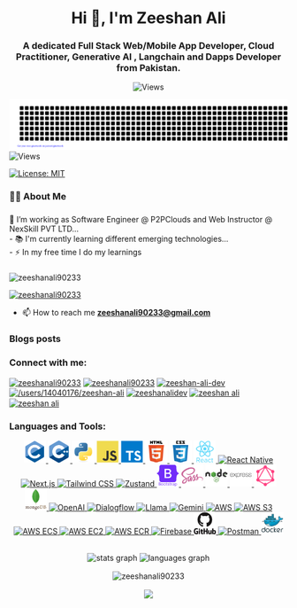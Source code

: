 <h1 align="center">Hi 👋, I'm Zeeshan Ali</h1>
<h3 align="center">A dedicated Full Stack Web/Mobile App Developer, Cloud Practitioner, Generative AI , Langchain and Dapps Developer from Pakistan.</h3>
<!-- Add Views badge -->
<p align="center">
  <img src="https://komarev.com/ghpvc/?username=zeeshanali90233" alt="Views">



</p>

  <img src="./gitartwork.svg" alt="Views">
  <img src="https://img.shields.io/badge/Joined-2020-blue?style=for-the-badge&logo=github" alt="Views">
  
[![License: MIT](https://img.shields.io/badge/License-MIT-yellow.svg)](https://opensource.org/licenses/MIT)

###

<h3 align="left">👩‍💻  About Me</h3>

###

<p align="left"> 🔭 I’m working as Software Engineer @ P2PClouds and Web Instructor @ NexSkill PVT LTD...<br>- 📚 I'm currently learning different emerging technologies...<br>- ⚡ In my free time I do my learnings</p>

###



<p align="left"><img src="https://github-profile-trophy.vercel.app/?username=zeeshanali90233&theme=alduin" alt="zeeshanali90233"></img> </p>

<p align="left"> <a href="https://twitter.com/zeeshanali90233" target="blank"><img src="https://img.shields.io/twitter/follow/zeeshanali90233?logo=twitter&style=for-the-badge" alt="zeeshanali90233" /></a> </p>

- 📫 How to reach me **zeeshanali90233@gmail.com**

### Blogs posts
<!-- BLOG-POST-LIST:START -->
<!-- BLOG-POST-LIST:END -->

<h3 align="left">Connect with me:</h3>
<p align="left">
<a href="https://dev.to/zeeshanali90233" target="blank"><img align="center" src="https://raw.githubusercontent.com/rahuldkjain/github-profile-readme-generator/master/src/images/icons/Social/devto.svg" alt="zeeshanali90233" height="30" width="40" /></a>
<a href="https://twitter.com/zeeshanali90233" target="blank"><img align="center" src="https://raw.githubusercontent.com/rahuldkjain/github-profile-readme-generator/master/src/images/icons/Social/twitter.svg" alt="zeeshanali90233" height="30" width="40" /></a>
<a href="https://linkedin.com/in/zeeshan-ali-dev" target="blank"><img align="center" src="https://raw.githubusercontent.com/rahuldkjain/github-profile-readme-generator/master/src/images/icons/Social/linked-in-alt.svg" alt="zeeshan-ali-dev" height="30" width="40" /></a>
<a href="https://stackoverflow.com/users/14040176/zeeshan-ali" target="blank"><img align="center" src="https://raw.githubusercontent.com/rahuldkjain/github-profile-readme-generator/master/src/images/icons/Social/stack-overflow.svg" alt="/users/14040176/zeeshan-ali" height="30" width="40" /></a>
<a href="https://codesandbox.com/zeeshanalidev" target="blank"><img align="center" src="https://raw.githubusercontent.com/rahuldkjain/github-profile-readme-generator/master/src/images/icons/Social/codesandbox.svg" alt="zeeshanalidev" height="30" width="40" /></a>
<a href="https://fb.com/zeeshan ali" target="blank"><img align="center" src="https://raw.githubusercontent.com/rahuldkjain/github-profile-readme-generator/master/src/images/icons/Social/facebook.svg" alt="zeeshan ali" height="30" width="40" /></a>
<a href="https://instagram.com/zeeshan ali" target="blank"><img align="center" src="https://raw.githubusercontent.com/rahuldkjain/github-profile-readme-generator/master/src/images/icons/Social/instagram.svg" alt="zeeshan ali" height="30" width="40" /></a>
</p>

<h3 align="left">Languages and Tools:</h3>
<p align="center">

  <!-- Programming Languages -->
  <a href="https://www.cprogramming.com/" target="_blank" rel="noreferrer">
    <img src="https://raw.githubusercontent.com/devicons/devicon/master/icons/c/c-original.svg" alt="C" width="40" height="40"/>
  </a>
  <a href="https://www.w3schools.com/cpp/" target="_blank" rel="noreferrer">
    <img src="https://raw.githubusercontent.com/devicons/devicon/master/icons/cplusplus/cplusplus-original.svg" alt="C++" width="40" height="40"/>
  </a>
  <a href="https://www.python.org" target="_blank" rel="noreferrer">
    <img src="https://raw.githubusercontent.com/devicons/devicon/master/icons/python/python-original.svg" alt="Python" width="40" height="40"/>
  </a>
  <a href="https://developer.mozilla.org/en-US/docs/Web/JavaScript" target="_blank" rel="noreferrer">
    <img src="https://raw.githubusercontent.com/devicons/devicon/master/icons/javascript/javascript-original.svg" alt="JavaScript" width="40" height="40"/>
  </a>
  <a href="https://www.typescriptlang.org/" target="_blank" rel="noreferrer">
    <img src="https://raw.githubusercontent.com/devicons/devicon/master/icons/typescript/typescript-original.svg" alt="TypeScript" width="40" height="40"/>
  </a>
  <a href="https://developer.mozilla.org/en-US/docs/Web/HTML" target="_blank" rel="noreferrer">
    <img src="https://raw.githubusercontent.com/devicons/devicon/master/icons/html5/html5-original-wordmark.svg" alt="HTML" width="40" height="40"/>
  </a>
  <a href="https://developer.mozilla.org/en-US/docs/Web/CSS" target="_blank" rel="noreferrer">
    <img src="https://raw.githubusercontent.com/devicons/devicon/master/icons/css3/css3-original-wordmark.svg" alt="CSS" width="40" height="40"/>
  </a>

  <!-- Frontend Technologies -->
  <a href="https://reactjs.org/" target="_blank" rel="noreferrer">
    <img src="https://raw.githubusercontent.com/devicons/devicon/master/icons/react/react-original-wordmark.svg" alt="React" width="40" height="40"/>
  </a>
  <a href="https://reactnative.dev/" target="_blank" rel="noreferrer">
    <img src="https://reactnative.dev/img/header_logo.svg" alt="React Native" width="40" height="40"/>
  </a>
  <a href="https://nextjs.org/" target="_blank" rel="noreferrer">
    <img src="https://cdn.worldvectorlogo.com/logos/nextjs-2.svg" alt="Next.js" width="40" height="40"/>
  </a>
  <a href="https://tailwindcss.com/" target="_blank" rel="noreferrer">
    <img src="https://www.vectorlogo.zone/logos/tailwindcss/tailwindcss-icon.svg" alt="Tailwind CSS" width="40" height="40"/>
  </a>
  <a href="https://zustand-demo.pmnd.rs/" target="_blank" rel="noreferrer">
    <img src="https://raw.githubusercontent.com/pmndrs/branding/1e9b5b62/zustand.svg" alt="Zustand" width="40" height="40"/>
  </a>
  <a href="https://getbootstrap.com" target="_blank" rel="noreferrer">
    <img src="https://raw.githubusercontent.com/devicons/devicon/master/icons/bootstrap/bootstrap-plain-wordmark.svg" alt="Bootstrap" width="40" height="40"/>
  </a>
  <a href="https://sass-lang.com" target="_blank" rel="noreferrer">
    <img src="https://raw.githubusercontent.com/devicons/devicon/master/icons/sass/sass-original.svg" alt="SASS" width="40" height="40"/>
  </a>

  <!-- Backend Technologies -->
  <a href="https://nodejs.org" target="_blank" rel="noreferrer">
    <img src="https://raw.githubusercontent.com/devicons/devicon/master/icons/nodejs/nodejs-original-wordmark.svg" alt="Node.js" width="40" height="40"/>
  </a>
  <a href="https://expressjs.com" target="_blank" rel="noreferrer">
    <img src="https://raw.githubusercontent.com/devicons/devicon/master/icons/express/express-original-wordmark.svg" alt="Express.js" width="40" height="40"/>
  </a>
  <a href="https://graphql.org/" target="_blank" rel="noreferrer">
    <img src="https://raw.githubusercontent.com/chandan-reddy-k/chandan-reddy-k/master/assets/graphql.png" alt="GraphQL" width="40" height="40"/>
  </a>
  <a href="https://www.mongodb.com/" target="_blank" rel="noreferrer">
    <img src="https://raw.githubusercontent.com/devicons/devicon/master/icons/mongodb/mongodb-original-wordmark.svg" alt="MongoDB" width="40" height="40"/>
  </a>

  <!-- AI & Databases -->
  <a href="https://openai.com/" target="_blank" rel="noreferrer">
    <img src="https://cdn.oaistatic.com/assets/favicon-32x32-p4ktpm1x.webp" alt="OpenAI" width="40" height="40"/>
  </a>
  <a href="https://dialogflow.cloud.google.com/" target="_blank" rel="noreferrer">
    <img src="https://static.dialogflow.com/common/favicon.png" alt="Dialogflow" width="40" height="40"/>
  </a>
  <a href="https://llama.ai/" target="_blank" rel="noreferrer">
    <img src="https://static.xx.fbcdn.net/rsrc.php/y5/r/m4nf26cLQxS.ico" alt="Llama" width="40" height="40"/>
  </a>
  <a href="https://gemini.cloud.google.com/" target="_blank" rel="noreferrer">
    <img src="https://www.gstatic.com/lamda/images/gemini_favicon_f069958c85030456e93de685481c559f160ea06b.png" alt="Gemini" width="40" height="40"/>
  </a>

 
  <!-- AWS -->
  <a href="https://aws.amazon.com/" target="_blank" rel="noreferrer">
    <img src="https://a0.awsstatic.com/libra-css/images/logos/aws_logo_smile_1200x630.png" alt="AWS" width="40" height="40"/>
  </a>

  <!-- AWS S3 -->
  <a href="https://aws.amazon.com/s3/" target="_blank" rel="noreferrer">
    <img src="https://d1.awsstatic.com/diagrams/product-page-diagrams/Product-Page-Diagram_Amazon-Simple-Storage-Service.png" alt="AWS S3" width="40" height="40"/>
  </a>

  <!-- AWS ECS -->
  <a href="https://aws.amazon.com/ecs/" target="_blank" rel="noreferrer">
    <img src="https://d1.awsstatic.com/diagrams/product-page-diagrams/Product-Page-Diagram_Amazon-Elastic-Container-Service.png" alt="AWS ECS" width="40" height="40"/>
  </a>

  <!-- AWS EC2 -->
  <a href="https://aws.amazon.com/ec2/" target="_blank" rel="noreferrer">
    <img src="https://d1.awsstatic.com/diagrams/product-page-diagrams/Product-Page-Diagram_Amazon-EC2.png" alt="AWS EC2" width="40" height="40"/>
  </a>

  <!-- AWS ECR -->
  <a href="https://aws.amazon.com/ecr/" target="_blank" rel="noreferrer">
    <img src="https://d1.awsstatic.com/diagrams/product-page-diagrams/Product-Page-Diagram_Amazon-Elastic-Container-Registry.png" alt="AWS ECR" width="40" height="40"/>
  </a>
  <!-- Tools -->
  <a href="https://firebase.google.com/" target="_blank" rel="noreferrer">
    <img src="https://www.vectorlogo.zone/logos/firebase/firebase-icon.svg" alt="Firebase" width="40" height="40"/>
  </a>
  <a href="https://github.com/" target="_blank" rel="noreferrer">
    <img src="https://raw.githubusercontent.com/devicons/devicon/master/icons/github/github-original-wordmark.svg" alt="GitHub" width="40" height="40"/>
  </a>
  <a href="https://postman.com" target="_blank" rel="noreferrer">
    <img src="https://www.vectorlogo.zone/logos/getpostman/getpostman-icon.svg" alt="Postman" width="40" height="40"/>
  </a>
  <a href="https://www.docker.com/" target="_blank" rel="noreferrer">
    <img src="https://raw.githubusercontent.com/devicons/devicon/master/icons/docker/docker-original-wordmark.svg" alt="Docker" width="40" height="40"/>
  </a>

</p>





<br/>



<div align="center">
  <img src="https://github-readme-stats.vercel.app/api?username=zeeshanali90233&hide_title=false&hide_rank=false&show_icons=true&include_all_commits=true&count_private=true&disable_animations=false&theme=dracula&locale=en&hide_border=false&order=1" height="150" alt="stats graph"  />
  <img src="https://github-readme-stats.vercel.app/api/top-langs?username=zeeshanali90233&locale=en&hide_title=false&layout=compact&card_width=320&langs_count=6&theme=dracula&hide_border=false&order=2" height="150" alt="languages graph"  />
</div>


<div align="center">
  
<p><img align="center" src="https://github-readme-streak-stats.herokuapp.com/?user=zeeshanali90233&" alt="zeeshanali90233" /></p>
           </div>


<div align="center">
            <a href="https://www.buymeacoffee.com/zeeshanali90233" target="_blank" style="display: inline-block;">
                <img
                    src="https://img.shields.io/badge/Donate-Buy%20Me%20A%20Coffee-orange.svg?style=flat-square&logo=buymeacoffee" 
                    align="center"
                />
            </a></div>
<br />
